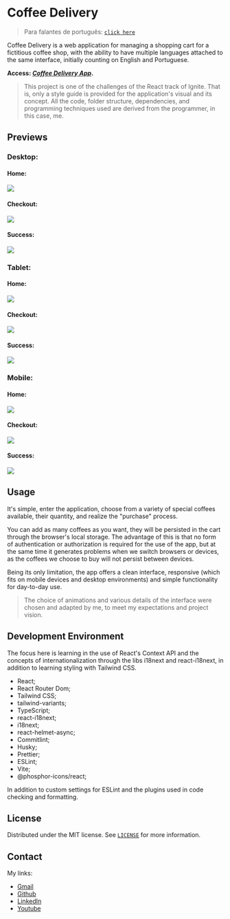 # Coffee Delivery

> Para falantes de português: [`click here`](./README_PT.MD)

Coffee Delivery is a web application for managing a shopping cart for a fictitious coffee shop, with the ability to have multiple languages attached to the same interface, initially counting on English and Portuguese.

**Access: [_Coffee Delivery App_](https://coffee-delivery-lac.vercel.app/).**

> This project is one of the challenges of the React track of Ignite. That is, only a style guide is provided for the application's visual and its concept. All the code, folder structure, dependencies, and programming techniques used are derived from the programmer, in this case, me.

## Previews

### Desktop:

#### Home:

![](./previews/home-desktop-preview-1-en.png)

#### Checkout:

![](./previews/checkout-desktop-preview-1-en.png)

#### Success:

![](./previews/success-desktop-1-en.png)

### Tablet:

#### Home:

![](./previews/home-tablet-preview-1-en.png)

#### Checkout:

![](./previews/checkout-tablet-preview-1-en.png)

#### Success:

![](./previews/success-tablet-1-en.png)

### Mobile:

#### Home:

![](./previews/home-mobile-preview-1-en.png)

#### Checkout:

![](./previews/checkout-mobile-preview-1-en.png)

#### Success:

![](./previews/success-mobile-1-en.png)

## Usage

It's simple, enter the application, choose from a variety of special coffees available, their quantity, and realize the "purchase" process.

You can add as many coffees as you want, they will be persisted in the cart through the browser's local storage. The advantage of this is that no form of authentication or authorization is required for the use of the app, but at the same time it generates problems when we switch browsers or devices, as the coffees we choose to buy will not persist between devices.

Being its only limitation, the app offers a clean interface, responsive (which fits on mobile devices and desktop environments) and simple functionality for day-to-day use.

> The choice of animations and various details of the interface were chosen and adapted by me, to meet my expectations and project vision.

## Development Environment

The focus here is learning in the use of React's Context API and the concepts of internationalization through the libs i18next and react-i18next, in addition to learning styling with Tailwind CSS.

- React;
- React Router Dom;
- Tailwind CSS;
- tailwind-variants;
- TypeScript;
- react-i18next;
- i18next;
- react-helmet-async;
- Commitlint;
- Husky;
- Prettier;
- ESLint;
- Vite;
- @phosphor-icons/react;

In addition to custom settings for ESLint and the plugins used in code checking and formatting.

## License

Distributed under the MIT license. See [`LICENSE`](./LICENSE) for more information.

## Contact

My links:

- [Gmail](mailto:dev.eddyyxxyy@gmail.com?)
- [Github](https://github.com/eddyyxxyy)
- [LinkedIn](https://www.linkedin.com/in/eeddyyxxyy/)
- [Youtube](https://www.youtube.com/@eddyxide)
